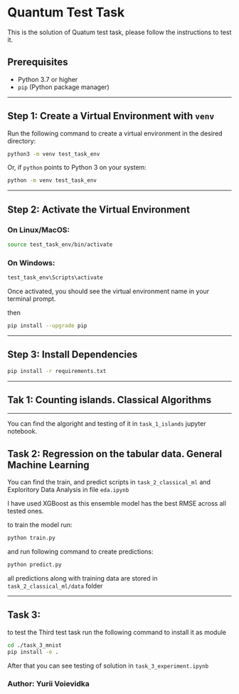 # Quantum Test Task 

This is the solution of Quatum test task, please follow the instructions to test it.

## Prerequisites
- Python 3.7 or higher
- `pip` (Python package manager)

---

## Step 1: Create a Virtual Environment with `venv`

Run the following command to create a virtual environment in the desired directory:

```bash
python3 -m venv test_task_env
```

Or, if `python` points to Python 3 on your system:

```bash
python -m venv test_task_env
```



---

## Step 2: Activate the Virtual Environment

### On Linux/MacOS:

```bash
source test_task_env/bin/activate
```

### On Windows:

```bash
test_task_env\Scripts\activate
```

Once activated, you should see the virtual environment name in your terminal prompt.

then 

```bash
pip install --upgrade pip
```

---

## Step 3: Install Dependencies


```bash
pip install -r requirements.txt
```

---

## Tak 1: Counting islands. Classical Algorithms

---

You can find the algoright and testing of it in `task_1_islands` jupyter notebook. 

## Task 2: Regression on the tabular data. General Machine Learning

You can find the train, and predict scripts in `task_2_classical_ml` and Exploritory Data Analysis in file `eda.ipynb`

I have used XGBoost as this ensemble model has the best RMSE across all tested ones.

to train the model run:
```bash
python train.py
```

and run following command to create predictions:
```bash
python predict.py
```
all predictions along with training data are stored in `task_2_classical_ml/data` folder 

---

## Task 3:

to test the Third test task run the following command to install it as module

```bash
cd ./task_3_mnist
pip install -e .
```

After that you can see testing of solution in `task_3_experiment.ipynb`


### Author: Yurii Voievidka